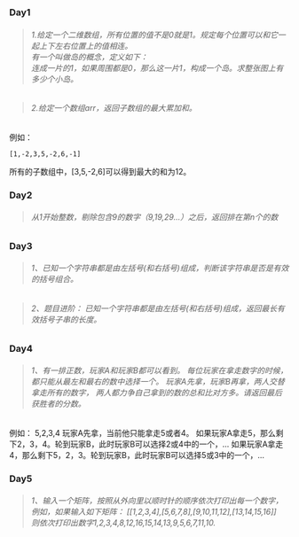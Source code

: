 ### Day1
>###### 1.给定一个二维数组，所有位置的值不是0就是1。规定每个位置可以和它一起上下左右位置上的值相连。<br>有一个叫做岛的概念，定义如下：<br>连成一片的1，如果周围都是0，那么这一片1，构成一个岛。求整张图上有多少个小岛。

>###### 2.给定一个数组arr，返回子数组的最大累加和。
例如：
```
[1,-2,3,5,-2,6,-1]
```
所有的子数组中，[3,5,-2,6]可以得到最大的和为12。

### Day2
>###### 从1开始整数，剔除包含9的数字（9,19,29...）之后，返回排在第n个的数

### Day3
>###### 1、已知一个字符串都是由左括号(和右括号)组成，判断该字符串是否是有效的括号组合。

>###### 2、题目进阶： 已知一个字符串都是由左括号(和右括号)组成，返回最长有效括号子串的长度。

### Day4
>######  1、有一排正数，玩家A和玩家B都可以看到。 每位玩家在拿走数字的时候，都只能从最左和最右的数中选择一个。 玩家A先拿，玩家B再拿，两人交替拿走所有的数字， 两人都力争自己拿到的数的总和比对方多。请返回最后获胜者的分数。
例如： 5,2,3,4 玩家A先拿，当前他只能拿走5或者4。 如果玩家A拿走5，那么剩下2，3，4。轮到玩家B，此时玩家B可以选择2或4中的一个，… 如果玩家A拿走4，那么剩下5，2，3。轮到玩家B，此时玩家B可以选择5或3中的一个，…

### Day5
>######  1、输入一个矩阵，按照从外向里以顺时针的顺序依次打印出每一个数字，<br>例如，如果输入如下矩阵： [[1,2,3,4],[5,6,7,8],[9,10,11,12],[13,14,15,16]]<br>则依次打印出数字1,2,3,4,8,12,16,15,14,13,9,5,6,7,11,10.